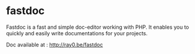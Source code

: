 # fastdoc
Fastdoc is a fast and simple doc-editor working with PHP. It enables you to quickly and easily write documentations for your projects.

Doc available at : http://ray0.be/fastdoc
